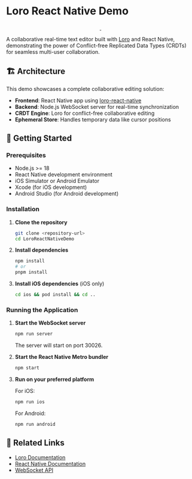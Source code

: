 # Loro React Native Demo

<p align="center">
  <a aria-label="X" href="https://x.com/loro_dev" target="_blank">
    <img alt="" src="https://img.shields.io/badge/Twitter-black?style=for-the-badge&logo=Twitter">
  </a>
  <a aria-label="Discord-Link" href="https://discord.gg/tUsBSVfqzf" target="_blank">
    <img alt="" src="https://img.shields.io/badge/Discord-black?style=for-the-badge&logo=discord">
  </a>
</p>

A collaborative real-time text editor built with [Loro](https://loro.dev) and React Native, demonstrating the power of Conflict-free Replicated Data Types (CRDTs) for seamless multi-user collaboration.

## 🏗️ Architecture

This demo showcases a complete collaborative editing solution:

- **Frontend**: React Native app using [loro-react-native](https://github.com/loro-dev/loro-react-native)
- **Backend**: Node.js WebSocket server for real-time synchronization
- **CRDT Engine**: Loro for conflict-free collaborative editing
- **Ephemeral Store**: Handles temporary data like cursor positions

## 🚀 Getting Started

### Prerequisites

- Node.js >= 18
- React Native development environment
- iOS Simulator or Android Emulator
- Xcode (for iOS development)
- Android Studio (for Android development)

### Installation

1. **Clone the repository**
   ```bash
   git clone <repository-url>
   cd LoroReactNativeDemo
   ```

2. **Install dependencies**
   ```bash
   npm install
   # or
   pnpm install
   ```

3. **Install iOS dependencies** (iOS only)
   ```bash
   cd ios && pod install && cd ..
   ```

### Running the Application

1. **Start the WebSocket server**
   ```bash
   npm run server
   ```
   The server will start on port 30026.

2. **Start the React Native Metro bundler**
   ```bash
   npm start
   ```

3. **Run on your preferred platform**
   
   For iOS:
   ```bash
   npm run ios
   ```
   
   For Android:
   ```bash
   npm run android
   ```

## 🔗 Related Links

- [Loro Documentation](https://loro.dev)
- [React Native Documentation](https://reactnative.dev)
- [WebSocket API](https://developer.mozilla.org/en-US/docs/Web/API/WebSocket)
